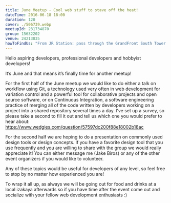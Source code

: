 ```yaml
---
title: June Meetup - Cool web stuff to stave off the heat!
dateTime: 2016-06-18 18:00
duration: 120
cover: ./506739.webp
meetupId: 231734870
group: 15632202
venue: 24213835
howToFindUs: "From JR Station: pass through the GrandFront South Tower and take elevator next to the bridge to the 9th floor. Then take the elevator in the sky lobby to the 18th floor."
---
```


Hello aspiring developers, professional developers and hobbyist developers!

It’s June and that means it’s finally time for another meetup!

For the first half of the June meetup we would like to do either a talk on workflow using Git, a technology used very often in web development for variation control and a powerful tool for collaborative projects and open source software, or on Continuous Integration, a software engineering practice of merging all of the code written by developers working on a project into a shared repository several times a day. I’ve set up a survey, so please take a second to fill it out and tell us which one you would prefer to hear about: https://www.wedgies.com/question/57597dc200f88e18002b18ac

For the second half we are hoping to do a presentation on commonly used design tools or design concepts. If you have a favorite design tool that you use frequently and you are willing to share with the group we would really appreciate it! You can either message me (Jake Biros) or any of the other event organizers if you would like to volunteer.

Any of these topics would be useful for developers of any level, so feel free to stop by no matter how experienced you are!

To wrap it all up, as always we will be going out for food and drinks at a local izakaya afterwards so if you have time after the event come out and socialize with your fellow web development enthusiasts :)
